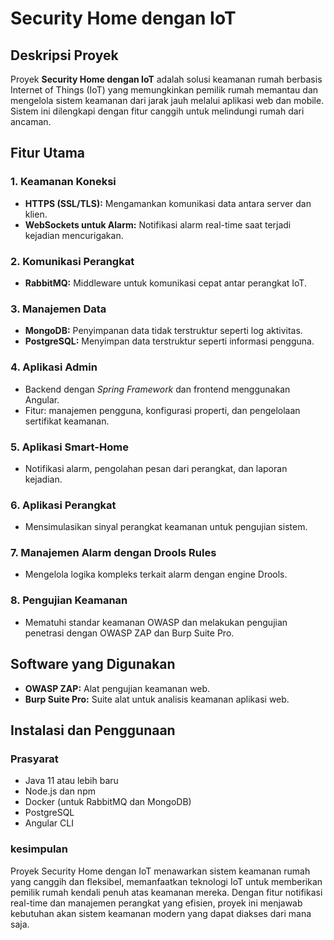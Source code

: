 # Security Home dengan IoT

## Deskripsi Proyek
Proyek **Security Home dengan IoT** adalah solusi keamanan rumah berbasis Internet of Things (IoT) yang memungkinkan pemilik rumah memantau dan mengelola sistem keamanan dari jarak jauh melalui aplikasi web dan mobile. Sistem ini dilengkapi dengan fitur canggih untuk melindungi rumah dari ancaman.

## Fitur Utama

### 1. Keamanan Koneksi
- **HTTPS (SSL/TLS):** Mengamankan komunikasi data antara server dan klien.
- **WebSockets untuk Alarm:** Notifikasi alarm real-time saat terjadi kejadian mencurigakan.

### 2. Komunikasi Perangkat
- **RabbitMQ:** Middleware untuk komunikasi cepat antar perangkat IoT.

### 3. Manajemen Data
- **MongoDB:** Penyimpanan data tidak terstruktur seperti log aktivitas.
- **PostgreSQL:** Menyimpan data terstruktur seperti informasi pengguna.

### 4. Aplikasi Admin
- Backend dengan *Spring Framework* dan frontend menggunakan Angular.
- Fitur: manajemen pengguna, konfigurasi properti, dan pengelolaan sertifikat keamanan.

### 5. Aplikasi Smart-Home
- Notifikasi alarm, pengolahan pesan dari perangkat, dan laporan kejadian.

### 6. Aplikasi Perangkat
- Mensimulasikan sinyal perangkat keamanan untuk pengujian sistem.

### 7. Manajemen Alarm dengan Drools Rules
- Mengelola logika kompleks terkait alarm dengan engine Drools.

### 8. Pengujian Keamanan
- Mematuhi standar keamanan OWASP dan melakukan pengujian penetrasi dengan OWASP ZAP dan Burp Suite Pro.

## Software yang Digunakan
- **OWASP ZAP:** Alat pengujian keamanan web.
- **Burp Suite Pro:** Suite alat untuk analisis keamanan aplikasi web.

## Instalasi dan Penggunaan

### Prasyarat
- Java 11 atau lebih baru
- Node.js dan npm
- Docker (untuk RabbitMQ dan MongoDB)
- PostgreSQL
- Angular CLI

### kesimpulan
Proyek Security Home dengan IoT menawarkan sistem keamanan rumah yang canggih dan fleksibel, memanfaatkan teknologi IoT untuk memberikan pemilik rumah kendali penuh atas keamanan mereka. Dengan fitur notifikasi real-time dan manajemen perangkat yang efisien, proyek ini menjawab kebutuhan akan sistem keamanan modern yang dapat diakses dari mana saja.

